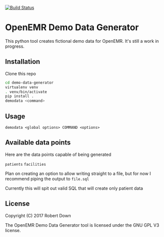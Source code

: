 [![Build Status](https://travis-ci.org/openemr/demo-data-generator.svg?branch=master)](https://travis-ci.org/openemr/demo-data-generator)

# OpenEMR Demo Data Generator

This python tool creates fictional demo data for OpenEMR. It's still a
work in progress.

## Installation

Clone this repo

```bash
cd demo-data-generator
virtualenv venv
. venv/bin/activate
pip install .
demodata <command>
```

## Usage

```
demodata <global options> COMMAND <options>
```

## Available data points

Here are the data points capable of being generated

`patients`
`facilities`

Plan on creating an option to allow writing straight to a file, but for
now I recommend piping the output to `file.sql`


Currently this will spit out valid SQL that will create only patient
data

## License
Copyright (C) 2017 Robert Down

The OpenEMR Demo Data Generator tool is licensed under the GNU GPL V3
license.

